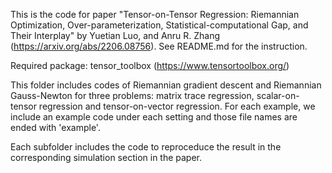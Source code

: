 This is the code for paper "Tensor-on-Tensor Regression: Riemannian Optimization, Over-parameterization, Statistical-computational Gap, and Their Interplay" by Yuetian Luo, and Anru R. Zhang (https://arxiv.org/abs/2206.08756). See README.md for the instruction.

Required package: tensor_toolbox (https://www.tensortoolbox.org/)

This folder includes codes of Riemannian gradient descent and Riemannian Gauss-Newton for three problems: matrix trace regression, scalar-on-tensor regression and tensor-on-vector regression. For each example, we include an example code under each setting and those file names are ended with 'example'.

Each subfolder includes the code to reproceduce the result in the corresponding simulation section in the paper. 





